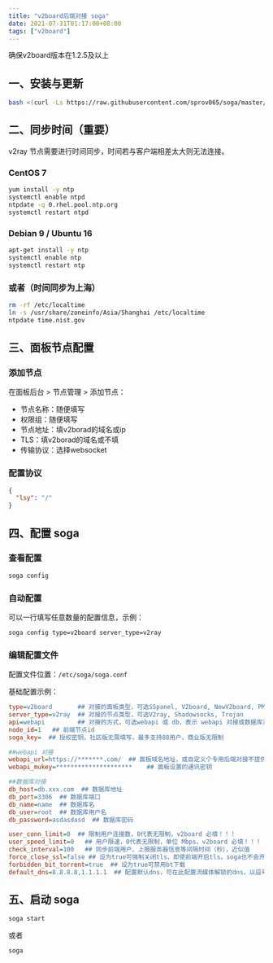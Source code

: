 ```yaml
---
title: "v2board后端对接 soga"
date: 2021-07-31T01:17:00+08:00
tags: ["v2board"]
---
```


确保v2board版本在1.2.5及以上

## 一、安装与更新

```bash
bash <(curl -Ls https://raw.githubusercontent.com/sprov065/soga/master/install.sh)
```

## 二、同步时间（重要）

v2ray 节点需要进行时间同步，时间若与客户端相差太大则无法连接。

### CentOS 7

```bash
yum install -y ntp
systemctl enable ntpd
ntpdate -q 0.rhel.pool.ntp.org
systemctl restart ntpd
```

### Debian 9 / Ubuntu 16

```bash
apt-get install -y ntp
systemctl enable ntp
systemctl restart ntp
```

### 或者（时间同步为上海）

```bash
rm -rf /etc/localtime
ln -s /usr/share/zoneinfo/Asia/Shanghai /etc/localtime
ntpdate time.nist.gov
```

## 三、面板节点配置

### 添加节点

在面板后台 > 节点管理 > 添加节点：

- 节点名称：随便填写
- 权限组：随便填写
- 节点地址：填v2borad的域名或ip
- TLS：填v2borad的域名或不填
- 传输协议：选择websocket

### 配置协议

```json
{
  "lsy": "/"
}
```

## 四、配置 soga

### 查看配置

```bash
soga config
```

### 自动配置

可以一行填写任意数量的配置信息，示例：

```bash
soga config type=v2board server_type=v2ray
```

### 编辑配置文件

配置文件位置：`/etc/soga/soga.conf`

基础配置示例：

```ini
type=v2board       ## 对接的面板类型，可选SSpanel, V2board, NewV2board, PMpanel, Proxypanel, V2RaySocks
server_type=v2ray  ## 对接的节点类型，可选V2ray, Shadowsocks, Trojan
api=webapi         ## 对接的方式，可选webapi 或 db，表示 webapi 对接或数据库对接
node_id=1   ## 前端节点id
soga_key=  ## 授权密钥，社区版无需填写，最多支持88用户，商业版无限制

##webapi 对接
webapi_url=https://*******.com/  ## 面板域名地址，或自定义个专用后端对接不提供访问的域名
webapi_mukey=*********************    ## 面板设置的通讯密钥

##数据库对接
db_host=db.xxx.com  ## 数据库地址
db_port=3306  ## 数据库端口
db_name=name  ## 数据库名
db_user=root  ## 数据库用户名
db_password=asdasdasd  ## 数据库密码

user_conn_limit=0  ## 限制用户连接数，0代表无限制，v2board 必填！！！
user_speed_limit=0   ## 用户限速，0代表无限制，单位 Mbps，v2board 必填！！！
check_interval=100   ## 同步前端用户、上报服务器信息等间隔时间（秒），近似值
force_close_ssl=false ## 设为true可强制关闭tls，即使前端开启tls，soga也不会开启tls，方便用户自行使用nginx、caddy等反代
forbidden_bit_torrent=true  ## 设为true可禁用bt下载
default_dns=8.8.8.8,1.1.1.1  ## 配置默认dns，可在此配置流媒体解锁的dns，以逗号分隔
```

## 五、启动 soga

```bash
soga start
```

或者

```bash
soga
```
